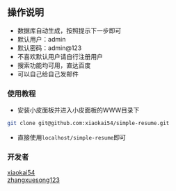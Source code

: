 ## 操作说明

- 数据库自动生成，按照提示下一步即可
- 默认用户：admin
- 默认密码：admin@123
- 不喜欢默认用户请自行注册用户
- 搜索功能均可用，直达百度
- 可以自己给自己发邮件

### 使用教程

- 安装小皮面板并进入小皮面板的WWW目录下

```bash
git clone git@github.com:xiaokai54/simple-resume.git
```

- 直接使用`localhost/simple-resume`即可

### 开发者
[xiaokai54](https://github.com/xiaokai54)<br>
[zhangxuesong123](https://github.com/2639764982)